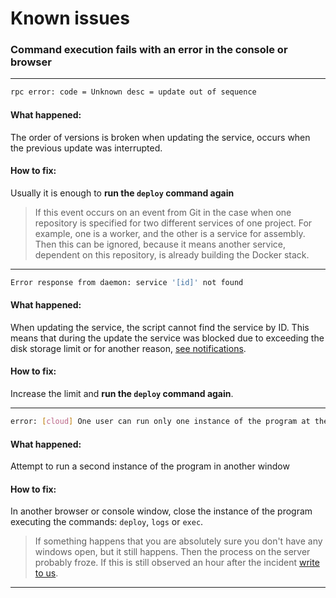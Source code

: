 # Known issues

### Command execution fails with an error in the console or browser

---

```sh
rpc error: code = Unknown desc = update out of sequence
```

#### What happened:

The order of versions is broken when updating the service, occurs when the previous update was interrupted.

#### How to fix:

Usually it is enough to **run the `deploy` command again**

> If this event occurs on an event from Git in the case when one repository is specified for two different services of one project. For example, one is a worker, and the other is a service for assembly. Then this can be ignored, because it means another service, dependent on this repository, is already building the Docker stack.

---

```sh
Error response from daemon: service '[id]' not found
```

#### What happened:

When updating the service, the script cannot find the service by ID. This means that during the update the service was blocked due to exceeding the disk storage limit or for another reason, [see notifications](/notifications).

#### How to fix:

Increase the limit and **run the `deploy` command again**.

---

```sh
error: [cloud] One user can run only one instance of the program at the same time End another instance and try again
```

#### What happened:

Attempt to run a second instance of the program in another window

#### How to fix:

In another browser or console window, close the instance of the program executing the commands: `deploy`, `logs` or `exec`.

> If something happens that you are absolutely sure you don't have any windows open, but it still happens. Then the process on the server probably froze. If this is still observed an hour after the incident [write to us](/contacts).

---

